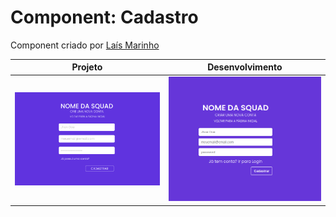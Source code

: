 # Component: Cadastro

Component criado por [Laís Marinho](https://github.com/LaisMarinho/)

|  Projeto | Desenvolvimento |
|----------|-----------------|
| ![imagem projeto](https://github.com/desafiosdev/frontend/blob/main/components/cadastro/src/pedido.png?raw=true) | ![imagem projeto](https://github.com/desafiosdev/frontend/blob/main/components/cadastro/src/screenshot.png?raw=true) |
